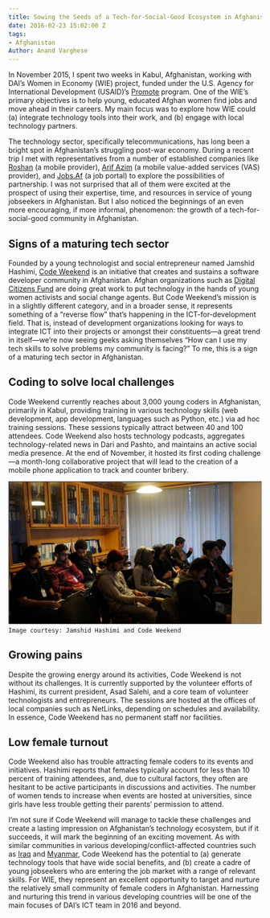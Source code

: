 ```yaml
---
title: Sowing the Seeds of a Tech-for-Social-Good Ecosystem in Afghanistan
date: 2016-02-23 15:02:00 Z
tags:
- Afghanistan
Author: Anand Varghese
---
```


In November 2015, I spent two weeks in Kabul, Afghanistan, working with DAI’s Women in Economy (WIE) project, funded under the U.S. Agency for International Development (USAID)’s [Promote](https://www.usaid.gov/afghanistan/promote/) program. One of the WIE’s primary objectives is to help young, educated Afghan women find jobs and move ahead in their careers. My main focus was to explore how WIE could (a) integrate technology tools into their work, and (b) engage with local technology partners. 

<!--more-->

The technology sector, specifically telecommunications, has long been a bright spot in Afghanistan’s struggling post-war economy. During a recent trip I met with representatives from a number of established companies like [Roshan](http://www.roshan.af/) (a mobile provider), [Arif Azim](http://www.arifazim.com/) (a mobile value-added services (VAS) provider), and [Jobs.Af](http://www.jobs.af/) (a job portal) to explore the possibilities of partnership. I was not surprised that all of them were excited at the prospect of using their expertise, time, and resources in service of young jobseekers in Afghanistan. But I also noticed the beginnings of an even more encouraging, if more informal, phenomenon: the growth of a tech-for-social-good community in Afghanistan.

## Signs of a maturing tech sector
Founded by a young technologist and social entrepreneur named Jamshid Hashimi, [Code Weekend](http://www.codeweekend.af/) is an initiative that creates and sustains a software developer community in Afghanistan. Afghan organizations such as [Digital Citizens Fund](http://www.digitalcitizenfund.org/) are doing great work to put technology in the hands of young women activists and social change agents. But Code Weekend’s mission is in a slightly different category, and in a broader sense, it represents something of a “reverse flow” that’s happening in the ICT-for-development field. That is, instead of development organizations looking for ways to integrate ICT into their projects or amongst their constituents—a great trend in itself—we’re now seeing geeks asking themselves “How can I use my tech skills to solve problems my community is facing?” To me, this is a sign of a maturing tech sector in Afghanistan.

## Coding to solve local challenges
Code Weekend currently reaches about 3,000 young coders in Afghanistan, primarily in Kabul, providing training in various technology skills (web development, app development, languages such as Python, etc.) via ad hoc training sessions. These sessions typically attract between 40 and 100 attendees. Code Weekend also hosts technology podcasts, aggregates technology-related news in Dari and Pashto, and maintains an active social media presence. At the end of November, it hosted its first coding challenge—a month-long collaborative project that will lead to the creation of a mobile phone application to track and counter bribery.

![tfsg1.jpg](/uploads/tfsg1.jpg)
`Image courtesy: Jamshid Hashimi and Code Weekend`

## Growing pains
Despite the growing energy around its activities, Code Weekend is not without its challenges. It is currently supported by the volunteer efforts of Hashimi, its current president, Asad Salehi, and a core team of volunteer technologists and entrepreneurs. The sessions are hosted at the offices of local companies such as NetLinks, depending on schedules and availability. In essence, Code Weekend has no permanent staff nor facilities.

## Low female turnout
Code Weekend also has trouble attracting female coders to its events and initiatives. Hashimi reports that females typically account for less than 10 percent of training attendees, and, due to cultural factors, they often are hesitant to be active participants in discussions and activities. The number of women tends to increase when events are hosted at universities, since girls have less trouble getting their parents’ permission to attend.


I’m not sure if Code Weekend will manage to tackle these challenges and create a lasting impression on Afghanistan’s technology ecosystem, but if it succeeds, it will mark the beginning of an exciting movement. As with similar communities in various developing/conflict-affected countries such as [Iraq](http://fikra.space/) and [Myanmar](http://asiafoundation.org/in-asia/2015/10/07/mobile-apps-for-the-2015-myanmar-elections/), Code Weekend has the potential to (a) generate technology tools that have wide social benefits, and (b) create a cadre of young jobseekers who are entering the job market with a range of relevant skills. For WIE, they represent an excellent opportunity to target and nurture the relatively small community of female coders in Afghanistan. Harnessing and nurturing this trend in various developing countries will be one of the main focuses of DAI’s ICT team in 2016 and beyond.